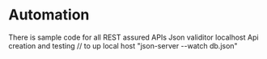 # Automation
There is sample code for all REST assured APIs 
Json validitor
localhost Api creation and testing
// to up local host "json-server --watch db.json"
